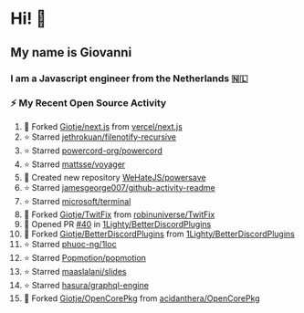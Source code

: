 # Hi! 👋
## My name is Giovanni
### I am a Javascript engineer from the Netherlands 🇳🇱

### :zap: My Recent Open Source Activity
<!--RECENT_ACTIVITY:start-->
1. 🔱 Forked [Giotje/next.js](https://github.com/Giotje/next.js) from [vercel/next.js](https://github.com/vercel/next.js)
2. ⭐ Starred [jethrokuan/filenotify-recursive](https://github.com/jethrokuan/filenotify-recursive)
3. ⭐ Starred [powercord-org/powercord](https://github.com/powercord-org/powercord)
4. ⭐ Starred [mattsse/voyager](https://github.com/mattsse/voyager)
5. 📔 Created new repository [WeHateJS/powersave](https://github.com/WeHateJS/powersave)
6. ⭐ Starred [jamesgeorge007/github-activity-readme](https://github.com/jamesgeorge007/github-activity-readme)
7. ⭐ Starred [microsoft/terminal](https://github.com/microsoft/terminal)
8. 🔱 Forked [Giotje/TwitFix](https://github.com/Giotje/TwitFix) from [robinuniverse/TwitFix](https://github.com/robinuniverse/TwitFix)
9. 💪 Opened PR [#40](https://github.com/1Lighty/BetterDiscordPlugins/pull/40) in [1Lighty/BetterDiscordPlugins](https://github.com/1Lighty/BetterDiscordPlugins)
10. 🔱 Forked [Giotje/BetterDiscordPlugins](https://github.com/Giotje/BetterDiscordPlugins) from [1Lighty/BetterDiscordPlugins](https://github.com/1Lighty/BetterDiscordPlugins)
11. ⭐ Starred [phuoc-ng/1loc](https://github.com/phuoc-ng/1loc)
12. ⭐ Starred [Popmotion/popmotion](https://github.com/Popmotion/popmotion)
13. ⭐ Starred [maaslalani/slides](https://github.com/maaslalani/slides)
14. ⭐ Starred [hasura/graphql-engine](https://github.com/hasura/graphql-engine)
15. 🔱 Forked [Giotje/OpenCorePkg](https://github.com/Giotje/OpenCorePkg) from [acidanthera/OpenCorePkg](https://github.com/acidanthera/OpenCorePkg)
<!--RECENT_ACTIVITY:end-->
